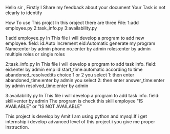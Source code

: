 Hello sir ,
Firstly I Share my feedback about your document
Your Task is not clearly to identify

How To use This projct
In this oroject there are three File:
        1:add employee.py
        2:task_info.py
        3:availability.py
        
1:add employee.py
  In This file i will develop a program to add new employee.
    field:
        id:Auto Increment
        eid:Automatic generate my program
        Name:enter by admin
        phone no.:enter by admin
        roles:enter by admin multiple roles or single roles

2:task_info.py
  In This file i will develop a program to add task info.
    field:
        eid:enter by admin emp id
        start_time:automatic according to time
        abandoned_resolved:its choice 1 or 2
            you select 1:
                  then enter
                    abandoned_time:enter by admin
            you select 2:
                  then enter
                    answer_time:enter by admin
                    resolved_time:enter by admin

3:availability.py
  In This file i will develop a program to add task info.
    field:
        skill=enter by admin
  The program is check this skill employee "IS AVAILABLE" or "IS NOT AVAILABLE"

This project is develop by Amit 
I am using python and mysql.If i get internship i develop advanced level of this project i you give me proper instruction.
